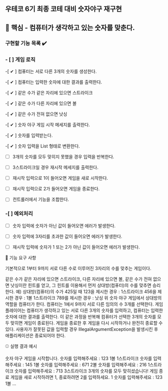 ## 우테코 6기 최종 코테 대비 숫자야구 재구현

## 🎯 핵심 - 컴퓨터가 생각하고 있는 숫자를 맞춘다.

### 구현할 기능 목록 ✔️

### - [ ] 게임 로직

-[ ✔ ] 컴퓨터는 서로 다른 3개의 숫자를 생성한다.

-[ ✔ ] 컴퓨터는 입력한 숫자에 대한 결과를 출력한다.

-[ ✔ ] 같은 수가 같은 자리에 있으면 스트라이크

-[ ✔ ] 같은 수가 다른 자리에 있으면 볼

-[ ✔ ] 같은 수가 전혀 없으면 낫싱

-[ ✔ ] 숫자 야구 게임 시작 메세지를 출력한다.

-[ ✔ ] 숫자를 입력받는다.

-[ ✔ ] 숫자 입력을 List 형태로 변환한다.

-[  ] 3개의 숫자를 모두 맞히지 못했을 경우 입력을 반복한다.

-[  ] 3스트라이크일 경우 재시작 메세지를 출력한다.

-[  ] 재시작 입력으로 1이 들어오면 게임을 새로 시작한다.

-[  ] 재시작 입력으로 2가 들어오면 게임을 종료한다.

-[  ] 컨트롤러에서 기능을 조합한다.


### -[  ] 예외처리

-[  ] 숫자 입력에 숫자가 아닌 값이 들어오면 에러가 발생한다.

-[  ] 숫자 입력에 3자리를 초과한 값이 들어오면 에러가 발생한다.

-[  ] 재시작 입력에 숫자가 1 또는 2가 아닌 값이 들어오면 에러가 발생한다.

🚀 기능 요구 사항

기본적으로 1부터 9까지 서로 다른 수로 이루어진 3자리의 수를 맞추는 게임이다.

같은 수가 같은 자리에 있으면 스트라이크, 다른 자리에 있으면 볼, 같은 수가 전혀 없으면 낫싱이란 힌트를 얻고, 그 힌트를 이용해서 먼저 상대방(컴퓨터)의 수를 맞추면 승리한다.
예) 상대방(컴퓨터)의 수가 425일 때
123을 제시한 경우 : 1스트라이크
456을 제시한 경우 : 1볼 1스트라이크
789를 제시한 경우 : 낫싱
위 숫자 야구 게임에서 상대방의 역할을 컴퓨터가 한다. 컴퓨터는 1에서 9까지 서로 다른 임의의 수 3개를 선택한다. 게임 플레이어는 컴퓨터가 생각하고 있는 서로 다른 3개의 숫자를 입력하고, 컴퓨터는 입력한 숫자에
대한 결과를 출력한다.
이 같은 과정을 반복해 컴퓨터가 선택한 3개의 숫자를 모두 맞히면 게임이 종료된다.
게임을 종료한 후 게임을 다시 시작하거나 완전히 종료할 수 있다.
사용자가 잘못된 값을 입력할 경우 IllegalArgumentException을 발생시킨 후 애플리케이션은 종료되어야 한다.

⚾️ 실행 결과 예시

숫자 야구 게임을 시작합니다.
숫자를 입력해주세요 : 123
1볼 1스트라이크
숫자를 입력해주세요 : 145
1볼
숫자를 입력해주세요 : 671
2볼
숫자를 입력해주세요 : 216
1스트라이크
숫자를 입력해주세요 : 713
3스트라이크
3개의 숫자를 모두 맞히셨습니다! 게임 종료
게임을 새로 시작하려면 1, 종료하려면 2를 입력하세요.
1
숫자를 입력해주세요 : 123
1볼
...